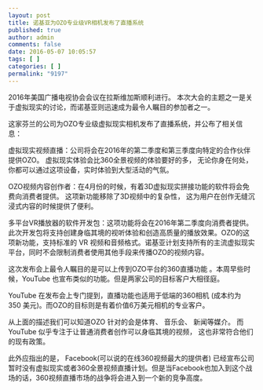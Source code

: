 ```yaml
---
layout: post
title: 诺基亚为OZO专业级VR相机发布了直播系统
published: true
author: admin
comments: false
date: 2016-05-07 10:05:57
tags: [ ]
categories: [ ]
permalink: "9197"
---
```

2016年美国广播电视协会会议在拉斯维加斯顺利进行。 本次大会的主题之一是关于虚拟现实的讨论，而诺基亚则迅速成为最令人瞩目的参加者之一。


  


这家芬兰的公司为OZO专业级虚拟现实相机发布了直播系统，并公布了相关信息：

虚拟现实视频直播：公司将会在2016年的第二季度和第三季度向特定的合作伙伴提供OZO。 虚拟现实体验会比360全景视频的体验要好的多， 无论你身在何处，你都可以通过这项设备，实时体验到大型活动的气氛。

OZO视频内容创作者：在4月份的时候，有着3D虚拟现实拼接功能的软件将会免费向消费者提供。 这项新功能移除了3D视频中的复杂性， 这为用户在创作无缝沉浸式内容的时候提供了便利。

多平台VR播放器的软件开发包：这项功能将会在2016年第二季度向消费者提供。 此次开发包将支持创建身临其境的视听体验和创造高质量的播放效果。OZO的这项新功能，支持标准的 VR 视频和音频格式。诺基亚计划支持所有的主流虚拟现实平台，同时不会限制消费者使用其他手段来传播OZO的视频内容。

这次发布会上最令人瞩目的是可以上传到OZO平台的360直播功能 。本周早些时候，YouTube 也宣布类似的功能。但是两家公司的目标客户大相径庭。

YouTube 在发布会上专门提到，直播功能也适用于低端的360相机 (成本约为 350 美元)。而OZO的目标则是有着价值6万美元相机的专业客户。

从上面的描述我们可以知道OZO 针对的会是体育、 音乐会、 新闻等媒介。 而 YouTube 似乎专注于让普通消费者创作可以身临其境的视频， 这也非常符合他们的现有政策。

此外应指出的是， Facebook(可以说的在线360视频最大的提供者) 已经宣布公司暂时没有虚拟现实或者360全景视频直播计划。但是当Facebook也加入到这个战场的话，360视频直播市场的战争将会进入到一个新的竞争高度。